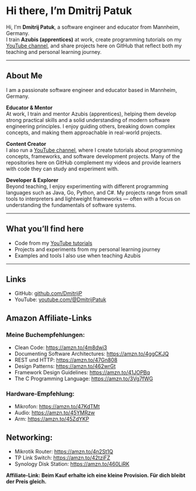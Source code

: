 # Hi there, I’m Dmitrij Patuk  

Hi, I’m **Dmitrij Patuk**, a software engineer and educator from Mannheim, Germany.  
I train **Azubis (apprentices)** at work, create programming tutorials on my [YouTube channel](https://www.youtube.com/@DmitrijPatuk), and share projects here on GitHub that reflect both my teaching and personal learning journey.  

---

## About Me  

I am a passionate software engineer and educator based in Mannheim, Germany.  

**Educator & Mentor**  
At work, I train and mentor Azubis (apprentices), helping them develop strong practical skills and a solid understanding of modern software engineering principles. I enjoy guiding others, breaking down complex concepts, and making them approachable in real-world projects.  

**Content Creator**  
I also run a [YouTube channel](https://www.youtube.com/@DmitrijPatuk), where I create tutorials about programming concepts, frameworks, and software development projects. Many of the repositories here on GitHub complement my videos and provide learners with code they can study and experiment with.  

**Developer & Explorer**  
Beyond teaching, I enjoy experimenting with different programming languages such as Java, Go, Python, and C#. My projects range from small tools to interpreters and lightweight frameworks — often with a focus on understanding the fundamentals of software systems.  

---

## What you’ll find here  

- Code from my [YouTube tutorials](https://www.youtube.com/@DmitrijPatuk)  
- Projects and experiments from my personal learning journey  
- Examples and tools I also use when teaching Azubis  

---

## Links  

- GitHub: [github.com/DmitrijP](https://github.com/DmitrijP)  
- YouTube: [youtube.com/@DmitrijPatuk](https://www.youtube.com/@DmitrijPatuk)  

## Amazon Affiliate-Links

### Meine Buchempfehlungen:
- Clean Code: https://amzn.to/4m8dwi3
- Documenting Software Architectures: https://amzn.to/4ggCKJQ
- REST und HTTP: https://amzn.to/47Gn808
- Design Patterns: https://amzn.to/462wrGt
- Framework Design Guidelines: https://amzn.to/41JOPBq
- The C Programming Language: https://amzn.to/3Vg7fWG

### Hardware-Empfehlung:
- Mikrofon: https://amzn.to/47KdTMt
- Audio: https://amzn.to/45YMRzw
- Arm: https://amzn.to/45ZdYKP

## Networking:
- Mikrotik Router: https://amzn.to/4n2St1Q
- TP Link Switch: https://amzn.to/42tziFZ
- Synology Disk Station: https://amzn.to/460LiRK

**Affiliate-Link: Beim Kauf erhalte ich eine kleine Provision. Für dich bleibt der Preis gleich.**
